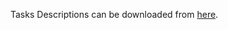 Tasks Descriptions can be downloaded from [here](https://judge.softuni.org/Contests/Practice/DownloadResource/21467).